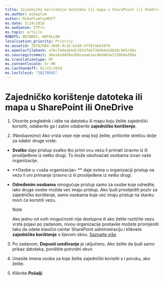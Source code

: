 ```yaml
---
title: Zajedničko korištenje datoteka ili mapa u SharePoint ili OneDrive
ms.author: mikeplum
author: MikePlumleyMSFT
ms.date: 5/24/2018
ms.audience: ITPro
ms.topic: article
ROBOTS: NOINDEX, NOFOLLOW
localization_priority: Priority
ms.assetid: 29782984-30d5-4c1b-b1dd-eff6fab41078
ms.openlocfilehash: a7bcfa9ea64d11032fdd738484a16810c965c96e
ms.sourcegitcommit: d6ea5e9458a2b8ceaab3ac4bd483e1130b9a398a
ms.translationtype: MT
ms.contentlocale: hr-HR
ms.lasthandoff: 01/15/2019
ms.locfileid: "28279592"
---
```

# <a name="share-a-file-or-folder-in-sharepoint-or-onedrive"></a>Zajedničko korištenje datoteka ili mapa u SharePoint ili OneDrive

1. Otvorite preglednik i idite na datoteku ili mapu koju želite zajednički koristiti, odaberite ga i zatim odaberite **zajedničko korištenje**. 
    
2. (Neobavezno) Ako vrsta veze nije onaj koji želite, pritisnite strelicu dolje za odabir druge vrste:
    
  - **Svatko** daje pristup svatko tko primi ovu vezu li primati izravno iz ili proslijeđene iz netko drugi. To može obuhvaćati osobama izvan vaše organizacije. 
    
  - **Osobe u \<vaša organizacija\> ** daje svima u organizaciji pristup na vezu li oni primanje izravno iz ili proslijeđene iz netko drugi. 
    
  - **Određenim osobama** omogućuje pristup samo za osobe koje odredite, iako druge osobe možda već imaju pristup. Ako ljudi proslijediti poziv za zajedničko korištenje, samo osobama koje već imaju pristup na stavku moći će koristiti vezu. 
    
    > [!NOTE]
    > Ako jednu od ovih mogućnosti nije dostupna ili ako želite različite vezu vrsta pojavi po zadanom, nivou organizacije postavke možete promijeniti tako da odete klasični centar SharePoint administraciju i kliknete **zajedničko korištenje** u lijevom oknu. [Saznajte više](https://go.microsoft.com/fwlink/?linkid=866426)
  
3. Po zadanom, **Dopusti uređivanje** je uključeno. Ako želite da ljudi samo prikaz datoteka, poništite potvrdni okvir. 
    
4. Unesite imena osoba za koje želite zajednički koristiti s i poruku, ako želite.
    
5. Kliknite **Pošalji**. 
    

